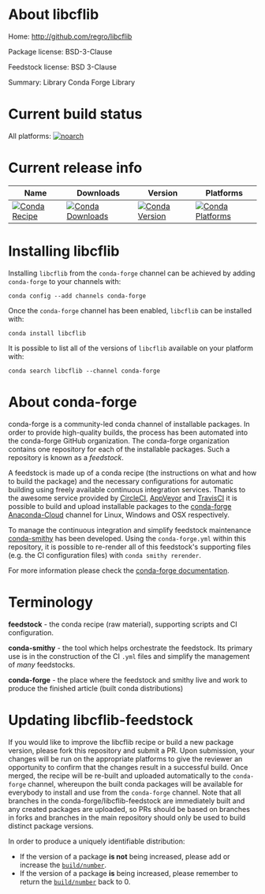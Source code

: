 About libcflib
==============

Home: http://github.com/regro/libcflib

Package license: BSD-3-Clause

Feedstock license: BSD 3-Clause

Summary: Library Conda Forge Library



Current build status
====================

All platforms:
[![noarch](https://img.shields.io/circleci/project/github/conda-forge/libcflib-feedstock/master.svg?label=noarch)](https://circleci.com/gh/conda-forge/libcflib-feedstock)

Current release info
====================

| Name | Downloads | Version | Platforms |
| --- | --- | --- | --- |
| [![Conda Recipe](https://img.shields.io/badge/recipe-libcflib-green.svg)](https://anaconda.org/conda-forge/libcflib) | [![Conda Downloads](https://img.shields.io/conda/dn/conda-forge/libcflib.svg)](https://anaconda.org/conda-forge/libcflib) | [![Conda Version](https://img.shields.io/conda/vn/conda-forge/libcflib.svg)](https://anaconda.org/conda-forge/libcflib) | [![Conda Platforms](https://img.shields.io/conda/pn/conda-forge/libcflib.svg)](https://anaconda.org/conda-forge/libcflib) |

Installing libcflib
===================

Installing `libcflib` from the `conda-forge` channel can be achieved by adding `conda-forge` to your channels with:

```
conda config --add channels conda-forge
```

Once the `conda-forge` channel has been enabled, `libcflib` can be installed with:

```
conda install libcflib
```

It is possible to list all of the versions of `libcflib` available on your platform with:

```
conda search libcflib --channel conda-forge
```


About conda-forge
=================

conda-forge is a community-led conda channel of installable packages.
In order to provide high-quality builds, the process has been automated into the
conda-forge GitHub organization. The conda-forge organization contains one repository
for each of the installable packages. Such a repository is known as a *feedstock*.

A feedstock is made up of a conda recipe (the instructions on what and how to build
the package) and the necessary configurations for automatic building using freely
available continuous integration services. Thanks to the awesome service provided by
[CircleCI](https://circleci.com/), [AppVeyor](http://www.appveyor.com/)
and [TravisCI](https://travis-ci.org/) it is possible to build and upload installable
packages to the [conda-forge](https://anaconda.org/conda-forge)
[Anaconda-Cloud](http://docs.anaconda.org/) channel for Linux, Windows and OSX respectively.

To manage the continuous integration and simplify feedstock maintenance
[conda-smithy](http://github.com/conda-forge/conda-smithy) has been developed.
Using the ``conda-forge.yml`` within this repository, it is possible to re-render all of
this feedstock's supporting files (e.g. the CI configuration files) with ``conda smithy rerender``.

For more information please check the [conda-forge documentation](https://conda-forge.org/docs/).

Terminology
===========

**feedstock** - the conda recipe (raw material), supporting scripts and CI configuration.

**conda-smithy** - the tool which helps orchestrate the feedstock.
                   Its primary use is in the construction of the CI ``.yml`` files
                   and simplify the management of *many* feedstocks.

**conda-forge** - the place where the feedstock and smithy live and work to
                  produce the finished article (built conda distributions)


Updating libcflib-feedstock
===========================

If you would like to improve the libcflib recipe or build a new
package version, please fork this repository and submit a PR. Upon submission,
your changes will be run on the appropriate platforms to give the reviewer an
opportunity to confirm that the changes result in a successful build. Once
merged, the recipe will be re-built and uploaded automatically to the
`conda-forge` channel, whereupon the built conda packages will be available for
everybody to install and use from the `conda-forge` channel.
Note that all branches in the conda-forge/libcflib-feedstock are
immediately built and any created packages are uploaded, so PRs should be based
on branches in forks and branches in the main repository should only be used to
build distinct package versions.

In order to produce a uniquely identifiable distribution:
 * If the version of a package **is not** being increased, please add or increase
   the [``build/number``](http://conda.pydata.org/docs/building/meta-yaml.html#build-number-and-string).
 * If the version of a package **is** being increased, please remember to return
   the [``build/number``](http://conda.pydata.org/docs/building/meta-yaml.html#build-number-and-string)
   back to 0.
